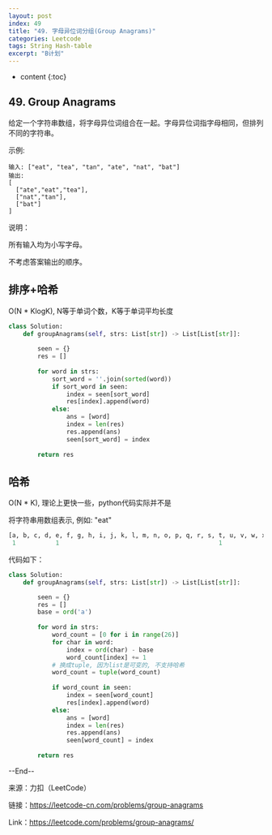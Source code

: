 ```yaml
---
layout: post
index: 49
title: "49. 字母异位词分组(Group Anagrams)"
categories: Leetcode
tags: String Hash-table
excerpt: "B计划"
---
```


* content
{:toc}

## 49. Group Anagrams

给定一个字符串数组，将字母异位词组合在一起。字母异位词指字母相同，但排列不同的字符串。

示例:

```
输入: ["eat", "tea", "tan", "ate", "nat", "bat"]
输出:
[
  ["ate","eat","tea"],
  ["nat","tan"],
  ["bat"]
]
```

说明：

所有输入均为小写字母。

不考虑答案输出的顺序。

## 排序+哈希

O(N * KlogK), N等于单词个数，K等于单词平均长度 

```python
class Solution:
    def groupAnagrams(self, strs: List[str]) -> List[List[str]]:
        
        seen = {}
        res = []
        
        for word in strs:
            sort_word = ''.join(sorted(word))
            if sort_word in seen:
                index = seen[sort_word]
                res[index].append(word)
            else:
                ans = [word]
                index = len(res)
                res.append(ans)
                seen[sort_word] = index
                
        return res 
```

## 哈希

O(N * K), 理论上更快一些，python代码实际并不是

将字符串用数组表示, 例如: "eat"

```python
[a, b, c, d, e, f, g, h, i, j, k, l, m, n, o, p, q, r, s, t, u, v, w, x, y, z]
 1           1                                            1 
```

代码如下：

```python
class Solution:
    def groupAnagrams(self, strs: List[str]) -> List[List[str]]:

        seen = {}
        res = []
        base = ord('a')
        
        for word in strs:
            word_count = [0 for i in range(26)] 
            for char in word:
                index = ord(char) - base
                word_count[index] += 1
            # ​换成tuple, 因为list是可变的, 不支持哈希
            word_count = tuple(word_count)
            
            if word_count in seen:
                index = seen[word_count]
                res[index].append(word)
            else:
                ans = [word]
                index = len(res)
                res.append(ans)
                seen[word_count] = index
                
        return res
```

--End--

来源：力扣（LeetCode）

链接：https://leetcode-cn.com/problems/group-anagrams

Link：https://leetcode.com/problems/group-anagrams/
